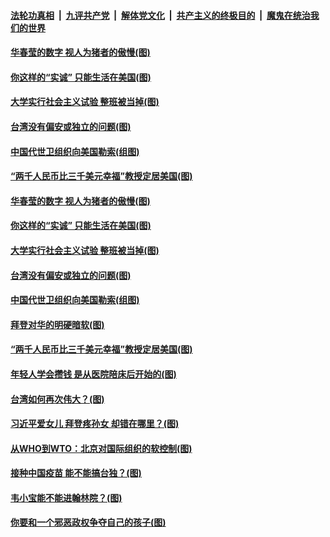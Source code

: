 

####  [法轮功真相](../../../../basic/blob/master/README.md?t=02212001) &nbsp;|&nbsp; [九评共产党](../../../../9ping.md/blob/master/README.md?t=02212001) &nbsp;|&nbsp; [解体党文化](../../../../jtdwh.md/blob/master/README.md?t=02212001)  &nbsp;|&nbsp; [共产主义的终极目的](../../../../gczydzjmd.md/blob/master/README.md?t=02212001) &nbsp;|&nbsp; [魔鬼在统治我们的世界](../../../../mgztzwmdsj.md/blob/master/README.md?t=02212001) 

#### [华春莹的数字 视人为猪者的傲慢(图)](../pages/p4/963251.md?t=02212001) 

#### [你这样的“实诚” 只能生活在美国(图)](../pages/p4/963204.md?t=02212001) 

#### [大学实行社会主义试验 整班被当掉(图)](../pages/p4/963223.md?t=02212001) 

#### [台湾没有偏安或独立的问题(图)](../pages/p4/963176.md?t=02212001) 

#### [中国代世卫组织向美国勒索(组图)](../pages/p4/963183.md?t=02212001) 

#### [“两千人民币比三千美元幸福”教授定居美国(图)](../pages/p4/963185.md?t=02212001) 


#### [华春莹的数字 视人为猪者的傲慢(图)](../pages/p4/963251.md?t=02212001) 

#### [你这样的“实诚” 只能生活在美国(图)](../pages/p4/963204.md?t=02212001) 

#### [大学实行社会主义试验 整班被当掉(图)](../pages/p4/963223.md?t=02212001) 

#### [台湾没有偏安或独立的问题(图)](../pages/p4/963176.md?t=02212001) 

#### [中国代世卫组织向美国勒索(组图)](../pages/p4/963183.md?t=02212001) 

#### [拜登对华的明硬暗软(图)](../pages/p4/963163.md?t=02212001) 

#### [“两千人民币比三千美元幸福”教授定居美国(图)](../pages/p4/963185.md?t=02212001) 



#### [年轻人学会攒钱 是从医院陪床后开始的(图)](../pages/p4/963095.md?t=02212001) 

#### [台湾如何再次伟大？(图)](../pages/p4/963102.md?t=02212001) 

#### [习近平爱女儿 拜登疼孙女 却错在哪里？(图)](../pages/p4/963043.md?t=02212001) 




#### [从WHO到WTO：北京对国际组织的软控制(图)](../pages/p4/963002.md?t=02212001) 

#### [接种中国疫苗 能不能搞台独？(图)](../pages/p4/962995.md?t=02212001) 

#### [韦小宝能不能进翰林院？(图)](../pages/p4/962969.md?t=02212001) 

#### [你要和一个邪恶政权争夺自己的孩子(图)](../pages/p4/962982.md?t=02212001) 

